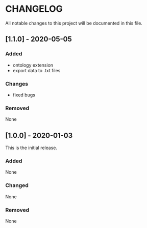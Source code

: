# CHANGELOG
All notable changes to this project will be documented in this file.

## [1.1.0] - 2020-05-05

### Added
* ontology extension
* export data to .txt files

### Changes
* fixed bugs

### Removed
None

## [1.0.0] - 2020-01-03
This is the initial release.

### Added
None

### Changed
None

### Removed
None
